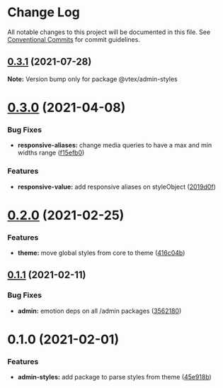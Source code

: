 # Change Log

All notable changes to this project will be documented in this file.
See [Conventional Commits](https://conventionalcommits.org) for commit guidelines.

## [0.3.1](https://github.com/vtex/onda/compare/@vtex/admin-styles@0.3.0...@vtex/admin-styles@0.3.1) (2021-07-28)

**Note:** Version bump only for package @vtex/admin-styles

# [0.3.0](https://github.com/vtex/onda/compare/@vtex/admin-styles@0.2.0...@vtex/admin-styles@0.3.0) (2021-04-08)

### Bug Fixes

- **responsive-aliases:** change media queries to have a max and min widths range ([f15efb0](https://github.com/vtex/onda/commit/f15efb04c416ff8cc7bd569ddeb9e76864d382bd))

### Features

- **responsive-value:** add responsive aliases on styleObject ([2019d0f](https://github.com/vtex/onda/commit/2019d0f1678478c02857ff3b6ad25e47075d8909))

# [0.2.0](https://github.com/vtex/onda/compare/@vtex/admin-styles@0.1.1...@vtex/admin-styles@0.2.0) (2021-02-25)

### Features

- **theme:** move global styles from core to theme ([416c04b](https://github.com/vtex/onda/commit/416c04bd46e98cb65e428ac017577ac2ec6702ae))

## [0.1.1](https://github.com/vtex/onda/compare/@vtex/admin-styles@0.1.0...@vtex/admin-styles@0.1.1) (2021-02-11)

### Bug Fixes

- **admin:** emotion deps on all /admin packages ([3562180](https://github.com/vtex/onda/commit/35621800491ffc5132235e83edcf6c086d0b3ce4))

# 0.1.0 (2021-02-01)

### Features

- **admin-styles:** add package to parse styles from theme ([45e918b](https://github.com/vtex/onda/commit/45e918ba9f68cc83514bab0b4dcb5f23139acce6))
